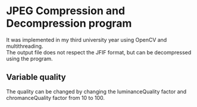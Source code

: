 # JPEG Compression and Decompression program

It was implemented in my third university year using OpenCV and multithreading.
<br>
The output file does not respect the JFIF format, but can be decompressed using the program.

## Variable quality

The quality can be changed by changing the luminanceQuality factor and chromanceQuality factor from 10 to 100.